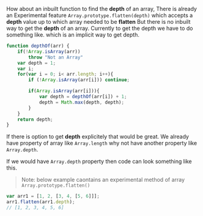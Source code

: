 How about an inbuilt function to find the **depth** of an array, There is already an Experimental feature `Array.prototype.flatten(depth)`  which accepts a **depth** value up to which array needed to be **flatten**
But there is no inbuilt way to get the **depth** of an array. Currently to get the depth we have to do something like. which is an implicit way to get depth.
```js
function depthOf(arr) {
    if(!Array.isArray(arr))
        throw "Not an Array"
    var depth = 1;
    var i;
    for(var i = 0; i< arr.length; i++){
        if (!Array.isArray(arr[i])) continue;

        if(Array.isArray(arr[i])){
            var depth = depthOf(arr[i]) + 1;
            depth = Math.max(depth, depth);
        }
    }
    return depth;
}
```
If there is option to get **depth** explicitely that would be great. We already have property of array like `Array.length` why not have another property like `Array.depth`.

If we would have `Array.depth` property then code can look something like this.

> Note: below example caontains an experimental method of array `Array.prototype.flatten()`

```js
var arr1 = [1, 2, [3, 4, [5, 6]]];
arr1.flatten(arr1.depth);
// [1, 2, 3, 4, 5, 6]
```
